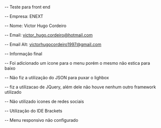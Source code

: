 -- Teste para front end 


-- Empresa: ENEXT 


-- Nome: Victor Hugo Cordeiro



-- Email: victor_hugo.cordeiro@hotmail.com



-- Email Alt: victorhugocordeiro1997@gmail.com



-- Informação final



-- Foi adicionado um icone para o menu porém o mesmo não estica para baixo
  
  
  
-- Não fiz a utilização do JSON para puxar o lighbox



-- fiz a utilizacao de JQuery, além dele não houve nenhum outro framework utilizado



-- Não utilizado icones de redes sociais
 


-- Utilização do IDE Brackets



-- Menu responsivo não configurado
